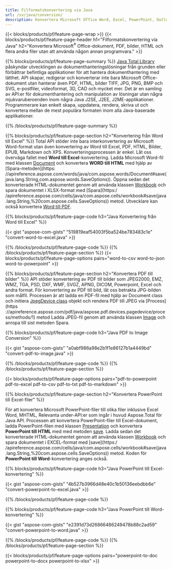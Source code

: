```yaml
---
title: Filformatskonvertering via Java 
url: /sv/java/conversion/
description: Konvertera Microsoft Office Word, Excel, PowerPoint, Outlook, PDF, HTML, 3D-bilder, diagram, videoformat och olika andra format med bara några rader Java-kod.
---
```


{{< blocks/products/pf/feature-page-wrap >}}
{{< blocks/products/pf/feature-page-header h1="Filformatskonvertering via Java" h2="Konvertera Microsoft<sup>&reg;</sup> Office-dokument, PDF, bilder, HTML och flera andra filer utan att använda någon annan programvara." >}}

{{% blocks/products/pf/feature-page-summary %}}
[Java Total Library](https://products.aspose.com/total/java/) påskyndar utvecklingen av dokumenthanteringslösningar från grunden eller förbättrar befintliga applikationer för att hantera dokumenthantering med lätthet. API skapar, redigerar och konverterar inte bara Microsoft Office-dokument utan hanterar även PDF, HTML, bilder TIFF, JPG, PNG, BMP och SVG, e-postfiler, videoformat, 3D, CAD och mycket mer. Det är en samling av API:er för dokumenthantering och manipulation av lösningar utan några mjukvaruberoenden inom några Java J2SE, J2EE, J2ME-applikationer. Programmerare kan enkelt skapa, uppdatera, rendera, skriva ut och konvertera mellan de mest populära formaten inom alla Java-baserade applikationer.

{{% /blocks/products/pf/feature-page-summary  %}}

{{% blocks/products/pf/feature-page-section  h2="Konvertering från Word till Excel" %}}
Total API stöder inte bara interkonvertering av Microsoft Word-format utan även konvertering av Word till Excel, PDF, HTML, Bilder, EPUB, Markdown och XPS. Konverteringsprocessen är enkel. Låt oss överväga fallet med **Word till Excel**-konvertering. Ladda Microsoft Word-fil med klassen [Document](https://apireference.aspose.com/words/java/com.aspose.words/Document) och konvertera **WORD till HTML** med hjälp av [Spara-metoden](https: //apireference.aspose.com/words/java/com.aspose.words/Document#save(java.lang.String,com.aspose.words.SaveOptions)). Öppna sedan det konverterade HTML-dokumentet genom att använda klassen [Workbook](https://apireference.aspose.com/cells/java/com.aspose.cells/Workbook) och spara dokumentet i XLSX-format med [Spara](https:/ /apireference.aspose.com/cells/java/com.aspose.cells/workbook#save(java.lang.String,%20com.aspose.cells.SaveOptions)) metod.
 Utvecklare kan också konvertera [Word till PDF](https://products.aspose.com/words/java/conversion/word-to-pdf/).


{{% blocks/products/pf/feature-page-code h3="Java Konvertering från Word till Excel" %}}

{{< gist "aspose-com-gists" "519819eaf54003f5ba524be783483c1e" "convert-word-to-excel.java" >}}

{{% /blocks/products/pf/feature-page-code  %}}
{{% /blocks/products/pf/feature-page-section %}}
{{< blocks/products/pf/feature-page-options pairs="word-to-csv word-to-json word-to-powerpoint" >}}


{{% blocks/products/pf/feature-page-section  h2="Konvertera PDF till bilder" %}}
API stöder konvertering av PDF till bilder som JPEG2000, EMZ, WMZ, TGA, PSD, DXF, WMF, SVGZ, APNG, DICOM, Powerpoint, Excel och andra format. För konvertering av PDF till bild, låt oss betrakta JPG-bilden som målfil. Processen är att ladda en PDF-fil med hjälp av Document class och initiera [JpegDevice class](https://apireference.aspose.com/pdf/java/aspose.pdf.devices/jpegdevice) objekt och rendera PDF till JPEG via [Process](https ://apireference.aspose.com/pdf/java/aspose.pdf.devices.pagedevice/process/methods/1) metod
Ladda JPEG-fil genom att använda klassen [Image](https://apireference.aspose.com/imaging/java/aspose.imaging/image) och anropa till sist metoden Spara.

{{% blocks/products/pf/feature-page-code h3="Java PDF to Image Conversion" %}}

{{< gist "aspose-com-gists" "a0abf986a98e2b1f1e86127b1a4449bd" "convert-pdf-to-image.java" >}}


{{% /blocks/products/pf/feature-page-code  %}}
{{% /blocks/products/pf/feature-page-section %}}

{{< blocks/products/pf/feature-page-options pairs="pdf-to-powerpoint pdf-to-excel pdf-to-csv pdf-to-txt pdf-to-markdown" >}}

{{% blocks/products/pf/feature-page-section  h2="Konvertera PowerPoint till Excel-filer" %}}

För att konvertera Microsoft PowerPoint-filer till olika filer inklusive Excel Word, MHTML, Relevanta under-API:er som ingår i huvud Aspose.Total för Java API. Processen att konvertera PowerPoint-filer till Excel-dokument, ladda PowerPoint-filen med klassen [Presentation](https://apireference.aspose.com/slides/java/com.aspose.slides/Presentation) och konvertera **PowerPoint till HTML** med med metoden [save](https://apireference.aspose.com/slides/java/com.aspose.slides/Presentation#save-java.lang.String-int-com.aspose.slides.ISaveOptions-). Ladda sedan det konverterade HTML-dokumentet genom att använda klassen [Workbook](https://apireference.aspose.com/cells/java/com.aspose.cells/Workbook) och spara dokumentet i EXCEL-format med [save](https:/ /apireference.aspose.com/cells/java/com.aspose.cells/workbook#save(java.lang.String,%20com.aspose.cells.SaveOptions)) metod. Koden för **PowerPoint till Word**-konvertering anges också.

{{% blocks/products/pf/feature-page-code h3="Java PowerPoint till Excel-konvertering" %}}

{{< gist "aspose-com-gists" "4b527b3966d48e40c1b50136eebdbb6e" "convert-powerpoint-to-excel.java" >}}

{{% /blocks/products/pf/feature-page-code %}}

{{% blocks/products/pf/feature-page-code h3="Java PowerPoint till Word-konvertering" %}}

{{< gist "aspose-com-gists" "e2391d73d26866486249478b88c2ad59" "convert-powerpoint-to-word.java" >}}

{{% /blocks/products/pf/feature-page-code %}}
{{% /blocks/products/pf/feature-page-section %}}

{{< blocks/products/pf/feature-page-options pairs="powerpoint-to-doc powerpoint-to-docx powerpoint-to-xlsx" >}}